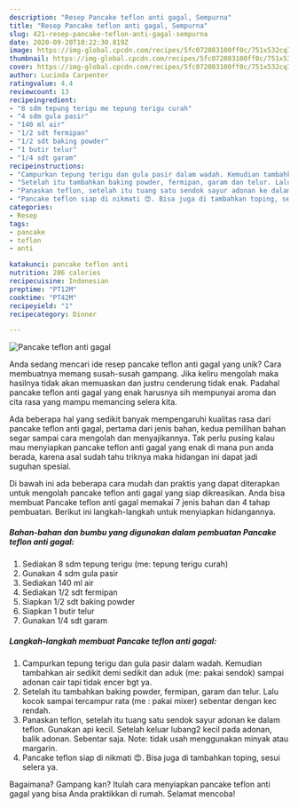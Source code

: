 ```yaml
---
description: "Resep Pancake teflon anti gagal, Sempurna"
title: "Resep Pancake teflon anti gagal, Sempurna"
slug: 421-resep-pancake-teflon-anti-gagal-sempurna
date: 2020-09-20T10:22:30.819Z
image: https://img-global.cpcdn.com/recipes/5fc072083100ff0c/751x532cq70/pancake-teflon-anti-gagal-foto-resep-utama.jpg
thumbnail: https://img-global.cpcdn.com/recipes/5fc072083100ff0c/751x532cq70/pancake-teflon-anti-gagal-foto-resep-utama.jpg
cover: https://img-global.cpcdn.com/recipes/5fc072083100ff0c/751x532cq70/pancake-teflon-anti-gagal-foto-resep-utama.jpg
author: Lucinda Carpenter
ratingvalue: 4.4
reviewcount: 13
recipeingredient:
- "8 sdm tepung terigu me tepung terigu curah"
- "4 sdm gula pasir"
- "140 ml air"
- "1/2 sdt fermipan"
- "1/2 sdt baking powder"
- "1 butir telur"
- "1/4 sdt garam"
recipeinstructions:
- "Campurkan tepung terigu dan gula pasir dalam wadah. Kemudian tambahkan air sedikit demi sedikit dan aduk (me: pakai sendok) sampai adonan cair tapi tidak encer bgt ya."
- "Setelah itu tambahkan baking powder, fermipan, garam dan telur. Lalu kocok sampai tercampur rata (me : pakai mixer) sebentar dengan kec rendah."
- "Panaskan teflon, setelah itu tuang satu sendok sayur adonan ke dalam teflon. Gunakan api kecil. Setelah keluar lubang2 kecil pada adonan, balik adonan. Sebentar saja. Note: tidak usah menggunakan minyak atau margarin."
- "Pancake teflon siap di nikmati 😍. Bisa juga di tambahkan toping, sesui selera ya."
categories:
- Resep
tags:
- pancake
- teflon
- anti

katakunci: pancake teflon anti 
nutrition: 286 calories
recipecuisine: Indonesian
preptime: "PT12M"
cooktime: "PT42M"
recipeyield: "1"
recipecategory: Dinner

---
```



![Pancake teflon anti gagal](https://img-global.cpcdn.com/recipes/5fc072083100ff0c/751x532cq70/pancake-teflon-anti-gagal-foto-resep-utama.jpg)

Anda sedang mencari ide resep pancake teflon anti gagal yang unik? Cara membuatnya memang susah-susah gampang. Jika keliru mengolah maka hasilnya tidak akan memuaskan dan justru cenderung tidak enak. Padahal pancake teflon anti gagal yang enak harusnya sih mempunyai aroma dan cita rasa yang mampu memancing selera kita.



Ada beberapa hal yang sedikit banyak mempengaruhi kualitas rasa dari pancake teflon anti gagal, pertama dari jenis bahan, kedua pemilihan bahan segar sampai cara mengolah dan menyajikannya. Tak perlu pusing kalau mau menyiapkan pancake teflon anti gagal yang enak di mana pun anda berada, karena asal sudah tahu triknya maka hidangan ini dapat jadi suguhan spesial.


Di bawah ini ada beberapa cara mudah dan praktis yang dapat diterapkan untuk mengolah pancake teflon anti gagal yang siap dikreasikan. Anda bisa membuat Pancake teflon anti gagal memakai 7 jenis bahan dan 4 tahap pembuatan. Berikut ini langkah-langkah untuk menyiapkan hidangannya.

<!--inarticleads1-->

##### Bahan-bahan dan bumbu yang digunakan dalam pembuatan Pancake teflon anti gagal:

1. Sediakan 8 sdm tepung terigu (me: tepung terigu curah)
1. Gunakan 4 sdm gula pasir
1. Sediakan 140 ml air
1. Sediakan 1/2 sdt fermipan
1. Siapkan 1/2 sdt baking powder
1. Siapkan 1 butir telur
1. Gunakan 1/4 sdt garam




<!--inarticleads2-->

##### Langkah-langkah membuat Pancake teflon anti gagal:

1. Campurkan tepung terigu dan gula pasir dalam wadah. Kemudian tambahkan air sedikit demi sedikit dan aduk (me: pakai sendok) sampai adonan cair tapi tidak encer bgt ya.
1. Setelah itu tambahkan baking powder, fermipan, garam dan telur. Lalu kocok sampai tercampur rata (me : pakai mixer) sebentar dengan kec rendah.
1. Panaskan teflon, setelah itu tuang satu sendok sayur adonan ke dalam teflon. Gunakan api kecil. Setelah keluar lubang2 kecil pada adonan, balik adonan. Sebentar saja. Note: tidak usah menggunakan minyak atau margarin.
1. Pancake teflon siap di nikmati 😍. Bisa juga di tambahkan toping, sesui selera ya.




Bagaimana? Gampang kan? Itulah cara menyiapkan pancake teflon anti gagal yang bisa Anda praktikkan di rumah. Selamat mencoba!
